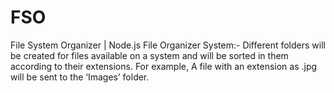 # FSO
File System Organizer | Node.js
File Organizer System:- Different folders will be created for files available on a system and will be sorted in them according to their extensions. For example, A file with an extension as .jpg will be sent to the ‘Images’ folder.
